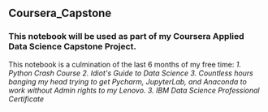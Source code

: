 ## Coursera_Capstone
### This notebook will be used as part of my Coursera Applied Data Science Capstone Project.
This notebook is a culmination of the last 6 months of my free time:
*1. Python Crash Course
2. Idiot's Guide to Data Science
3. Countless hours banging my head trying to get Pycharm, JupyterLab, and Anaconda to work without Admin rights to my Lenovo.
3. IBM Data Science Professional Certificate*
